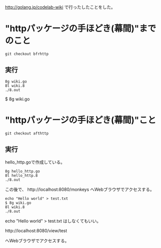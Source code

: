 http://golang.jp/codelab-wiki
で行ったしたことをした。

# "httpパッケージの手ほどき(幕間)"までのこと

`git checkout bfrhttp`


## 実行

```
8g wiki.go
8l wiki.8
./8.out
```
$ 8g wiki.go


# "httpパッケージの手ほどき(幕間)"こと

`git checkout afthttp`

## 実行

hello_http.goで作成している。

```
8g hello_http.go
8l hello_http.8
./8.out
```

この後で、
http://localhost:8080/monkeys
へWebブラウザでアクセスする。

```
echo "Hello world" > test.txt
$ 8g wiki.go
8l wiki.8
./8.out
```

echo "Hello world" > test.txt
はしなくてもいい。

http://localhost:8080/view/test


へWebブラウザでアクセスする。

